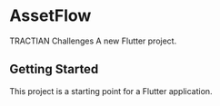 # AssetFlow
TRACTIAN Challenges
A new Flutter project.

## Getting Started

This project is a starting point for a Flutter application.

